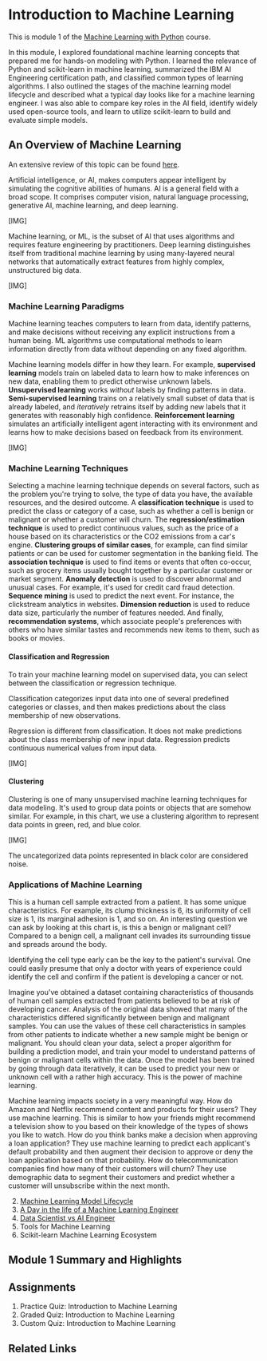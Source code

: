 # Introduction to Machine Learning

This is module 1 of the [Machine Learning with Python](https://www.coursera.org/learn/machine-learning-with-python?specialization=ai-engineer) course.

In this module, I explored foundational machine learning concepts
that prepared me for hands-on modeling with Python.
I learned the relevance of Python and scikit-learn in machine learning,
summarized the IBM AI Engineering certification path,
and classified common types of learning algorithms.
I also outlined the stages of the machine learning model lifecycle
and described what a typical day looks like for a machine learning engineer.
I was also able to compare key roles in the AI field,
identify widely used open-source tools, and learn to utilize scikit-learn
to build and evaluate simple models.

## An Overview of Machine Learning

An extensive review of this topic can be found [here](/C1-Machine-Learning-with-Python/M1-Introduction-to-Machine-Learning/01-An-Overview-of-Machine-Learning.md).

Artificial intelligence, or AI, makes computers appear intelligent
by simulating the cognitive abilities of humans. AI is a general field
with a broad scope. It comprises computer vision, natural language processing,
generative AI, machine learning, and deep learning.

[IMG]

Machine learning, or ML, is the subset of AI that uses algorithms
and requires feature engineering by practitioners.
Deep learning distinguishes itself from traditional machine learning
by using many-layered neural networks that automatically extract features
from highly complex, unstructured big data.

[IMG]

### Machine Learning Paradigms

Machine learning teaches computers to learn from data, identify patterns,
and make decisions without receiving any explicit instructions
from a human being. ML algorithms use computational methods
to learn information directly from data without depending on any fixed algorithm.

Machine learning models differ in how they learn. For example,
__supervised learning__ models train on labeled data to learn
how to make inferences on new data, enabling them
to predict otherwise unknown labels. __Unsupervised learning__ works
_without_ labels by finding patterns in data. __Semi-supervised learning__
trains on a relatively small subset of data that is already labeled,
and _iteratively_ retrains itself by adding new labels that it generates
with reasonably high confidence. __Reinforcement learning__ simulates
an artificially intelligent agent interacting with its environment
and learns how to make decisions based on feedback from its environment.

[IMG]

### Machine Learning Techniques

Selecting a machine learning technique depends on several factors,
such as the problem you're trying to solve, the type of data you have,
the available resources, and the desired outcome. A __classification technique__
is used to predict the class or category of a case,
such as whether a cell is benign or malignant or whether a customer will churn.
The __regression/estimation technique__ is used to predict continuous values,
such as the price of a house based on its characteristics
or the CO2 emissions from a car's engine. __Clustering groups of similar cases__,
for example, can find similar patients or can be used for customer segmentation
in the banking field. The __association technique__ is used to find items
or events that often co-occur, such as grocery items usually bought together
by a particular customer or market segment. __Anomaly detection__ is used
to discover abnormal and unusual cases. For example,
it's used for credit card fraud detection. __Sequence mining__ is used
to predict the next event. For instance, the clickstream analytics in websites.
__Dimension reduction__ is used to reduce data size,
particularly the number of features needed. And finally, __recommendation systems__,
which associate people's preferences with others who have similar tastes
and recommends new items to them, such as books or movies.

#### Classification and Regression

To train your machine learning model on supervised data,
you can select between the classification or regression technique.

Classification categorizes input data into one of several predefined categories
or classes, and then makes predictions about the class membership
of new observations.

Regression is different from classification. It does not make predictions
about the class membership of new input data. Regression predicts
continuous numerical values from input data.

[IMG]

#### Clustering

Clustering is one of many unsupervised machine learning techniques
for data modeling. It's used to group data points or objects
that are somehow similar. For example, in this chart,
we use a clustering algorithm to represent data points in green, red,
and blue color.

[IMG]

The uncategorized data points represented in black color are considered noise.

### Applications of Machine Learning

This is a human cell sample extracted from a patient.
It has some unique characteristics. For example, its clump thickness is 6,
its uniformity of cell size is 1, its marginal adhesion is 1, and so on.
An interesting question we can ask by looking at this chart is,
is this a benign or malignant cell? Compared to a benign cell,
a malignant cell invades its surrounding tissue and spreads around the body.

Identifying the cell type early can be the key to the patient's survival.
One could easily presume that only a doctor with years of experience could identify
the cell and confirm if the patient is developing a cancer or not.

Imagine you've obtained a dataset containing characteristics of thousands
of human cell samples extracted from patients believed to be at risk
of developing cancer. Analysis of the original data showed that many
of the characteristics differed significantly between benign
and malignant samples. You can use the values of these cell characteristics
in samples from other patients to indicate whether a new sample might be benign
or malignant. You should clean your data, select a proper algorithm
for building a prediction model, and train your model to understand patterns
of benign or malignant cells within the data. Once the model has been trained
by going through data iteratively, it can be used to predict your new
or unknown cell with a rather high accuracy. This is the power
of machine learning.

Machine learning impacts society in a very meaningful way. How do Amazon
and Netflix recommend content and products for their users?
They use machine learning. This is similar to how your friends might recommend
a television show to you based on their knowledge of the types
of shows you like to watch. How do you think banks make a decision
when approving a loan application? They use machine learning to predict
each applicant's default probability and then augment their decision
to approve or deny the loan application based on that probability. 
How do telecommunication companies find how many of their customers will churn?
They use demographic data to segment their customers and predict whether
a customer will unsubscribe within the next month.

2. [Machine Learning Model Lifecycle](/C1-Machine-Learning-with-Python/M1-Introduction-to-Machine-Learning/01-An-Overview-of-Machine-Learning.md)
3. [A Day in the life of a Machine Learning Engineer](/C1-Machine-Learning-with-Python/M1-Introduction-to-Machine-Learning/03-A-Day-in-the-Life-of-a-ML-Engineer.md)
4. [Data Scientist vs AI Engineer](/C1-Machine-Learning-with-Python/M1-Introduction-to-Machine-Learning/04-Data-Scientist-vs-AI-Engineer.md)
5. Tools for Machine Learning
6. Scikit-learn Machine Learning Ecosystem

## Module 1 Summary and Highlights

## Assignments

1. Practice Quiz: Introduction to Machine Learning
2. Graded Quiz: Introduction to Machine Learning
3. Custom Quiz: Introduction to Machine Learning

## Related Links
